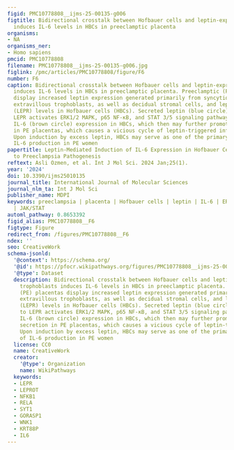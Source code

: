 ```yaml
---
figid: PMC10778808__ijms-25-00135-g006
figtitle: Bidirectional crosstalk between Hofbauer cells and leptin-expressing trophoblasts
  induces IL-6 levels in HBCs in preeclamptic placenta
organisms:
- NA
organisms_ner:
- Homo sapiens
pmcid: PMC10778808
filename: PMC10778808__ijms-25-00135-g006.jpg
figlink: /pmc/articles/PMC10778808/figure/F6
number: F6
caption: Bidirectional crosstalk between Hofbauer cells and leptin-expressing trophoblasts
  induces IL-6 levels in HBCs in preeclamptic placenta. Preeclamptic (PE) placentas
  display increased leptin expression generated primarily from syncytiotrophoblasts,
  extravillous trophoblasts, as well as decidual stromal cells, and leptin receptor
  (LEPR) levels in Hofbauer cells (HBCs). Secreted leptin (blue circle) binding to
  LEPR activates ERK1/2 MAPK, p65 NF-κB, and STAT 3/5 signaling pathways to induce
  IL-6 (brown circle) expression in HBCs, which then may further promote leptin secretion
  in PE placentas, which causes a vicious cycle of leptin-triggered inflammation.
  Upon induction by excess leptin, HBCs may serve as one of the primary sources of
  IL-6 production in PE women
papertitle: Leptin-Mediated Induction of IL-6 Expression in Hofbauer Cells Contributes
  to Preeclampsia Pathogenesis
reftext: Asli Ozmen, et al. Int J Mol Sci. 2024 Jan;25(1).
year: '2024'
doi: 10.3390/ijms25010135
journal_title: International Journal of Molecular Sciences
journal_nlm_ta: Int J Mol Sci
publisher_name: MDPI
keywords: preeclampsia | placenta | Hofbauer cells | leptin | IL-6 | ERK1/2 | NF-κB
  | JAK/STAT
automl_pathway: 0.8653392
figid_alias: PMC10778808__F6
figtype: Figure
redirect_from: /figures/PMC10778808__F6
ndex: ''
seo: CreativeWork
schema-jsonld:
  '@context': https://schema.org/
  '@id': https://pfocr.wikipathways.org/figures/PMC10778808__ijms-25-00135-g006.html
  '@type': Dataset
  description: Bidirectional crosstalk between Hofbauer cells and leptin-expressing
    trophoblasts induces IL-6 levels in HBCs in preeclamptic placenta. Preeclamptic
    (PE) placentas display increased leptin expression generated primarily from syncytiotrophoblasts,
    extravillous trophoblasts, as well as decidual stromal cells, and leptin receptor
    (LEPR) levels in Hofbauer cells (HBCs). Secreted leptin (blue circle) binding
    to LEPR activates ERK1/2 MAPK, p65 NF-κB, and STAT 3/5 signaling pathways to induce
    IL-6 (brown circle) expression in HBCs, which then may further promote leptin
    secretion in PE placentas, which causes a vicious cycle of leptin-triggered inflammation.
    Upon induction by excess leptin, HBCs may serve as one of the primary sources
    of IL-6 production in PE women
  license: CC0
  name: CreativeWork
  creator:
    '@type': Organization
    name: WikiPathways
  keywords:
  - LEPR
  - LEPROT
  - NFKB1
  - RELA
  - SYT1
  - GORASP1
  - WNK1
  - KRT88P
  - IL6
---
```

